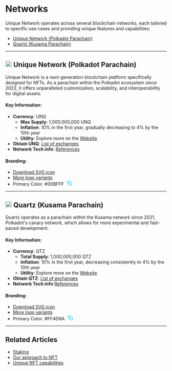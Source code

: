 # Networks

Unique Network operates across several blockchain networks, each tailored to specific use cases and providing unique features and capabilities:

- [Unique Network (Polkadot Parachain)](#unique-network-polkadot-parachain)
- [Quartz (Kusama Parachain)](#quartz-kusama-parachain)

---

## <img src="https://ipfs.unique.network/ipfs/QmbJ7CGZ2GxWMp7s6jy71UGzRsMe4w3KANKXDAExYWdaFR" alt="Unique Network Logo" width="20" height="20"> Unique Network (Polkadot Parachain)

Unique Network is a next-generation blockchain platform specifically designed for NFTs. As a parachain within the Polkadot ecosystem since 2022, it offers unparalleled customization, scalability, and interoperability for digital assets.

#### Key Information:

- **Currency**: UNQ
  - **Max Supply**: 1,000,000,000 UNQ
  - **Inflation**: 10% in the first year, gradually decreasing to 4% by the 10th year
  - **Utility**: Explore more on the [Website](https://unique.network/about/)
- **Obtain UNQ**: [List of exchanges](https://unique.network/ecosystem/#dex)
- **Network Tech info**: [References](../reference/index.md#unique---polkadot-parachain)

#### Branding:

- [Download SVG icon](https://ipfs.unique.network/ipfs/QmbJ7CGZ2GxWMp7s6jy71UGzRsMe4w3KANKXDAExYWdaFR)
- [More logo variants](https://drive.google.com/drive/folders/1P43JMREgF4vrFsfBlbmPoivr_K9j7IBn)
- Primary Color: #00BFFF
  <button style="background-color:transparent;border:none;cursor:pointer;" onclick="navigator.clipboard.writeText('#00BFFF')">
  <svg width="16" height="16" fill="none" stroke="#00BFFF" stroke-linecap="round" stroke-linejoin="round" stroke-width="2" class="feather feather-copy" viewBox="0 0 24 24"><rect width="13" height="13" x="9" y="9" rx="2" ry="2"/><path d="M5 15H4a2 2 0 0 1-2-2V4a2 2 0 0 1 2-2h9a2 2 0 0 1 2 2v1"/></svg>
  </button>

---

## <img src="https://ipfs.unique.network/ipfs/QmaGPdccULQEFcCGxzstnmE8THfac2kSiGwvWRAiaRq4dp" alt="Quartz logo" width="20" height="20"> Quartz (Kusama Parachain)

Quartz operates as a parachain within the Kusama network since 2021, Polkadot's canary network, which allows for more experimental and fast-paced development.

#### Key Information:

- **Currency**: QTZ
  - **Total Supply**: 1,000,000,000 QTZ
  - **Inflation**: 10% in the first year, decreasing consistently to 4% by the 10th year
  - **Utility**: Explore more on the [Website](https://unique.network/quartz/)
- **Obtain QTZ**: [List of exchanges](https://unique.network/ecosystem/#dex)
- **Network Tech info**:[References](../reference/index.md#quartz---kusama-parachain)

#### Branding:

- [Download SVG icon](https://ipfs.unique.network/ipfs/QmaGPdccULQEFcCGxzstnmE8THfac2kSiGwvWRAiaRq4dp)
- [More logo variants](https://drive.google.com/drive/folders/18DjgKAfeQFkhgBOVfywpv7PrstFWd-2W)
- Primary Color: #FF4D6A
  <button style="background-color:transparent;border:none;cursor:pointer;" onclick="navigator.clipboard.writeText('#FF4D6A')">
  <svg width="16" height="16" fill="none" stroke="#00BFFF" stroke-linecap="round" stroke-linejoin="round" stroke-width="2" class="feather feather-copy" viewBox="0 0 24 24"><rect width="13" height="13" x="9" y="9" rx="2" ry="2"/><path d="M5 15H4a2 2 0 0 1-2-2V4a2 2 0 0 1 2-2h9a2 2 0 0 1 2 2v1"/></svg>
  </button>

---

## Related Articles

- [Staking](./network-features/staking.md)
- [Our approach to NFT](./approach.md)
- [Unique NFT capabilities](./token-types/nft.md)
